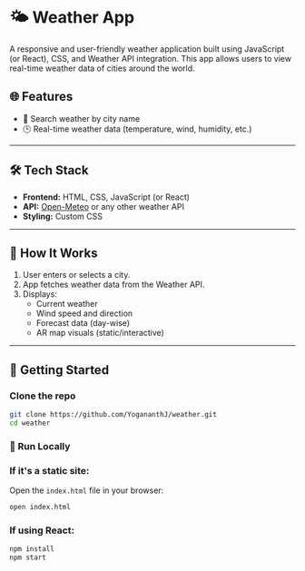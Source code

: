 # 🌤️ Weather App

A responsive and user-friendly weather application built using JavaScript (or React), CSS, and Weather API integration. This app allows users to view real-time weather data of cities around the world.

## 🌐 Features

- 📍 Search weather by city name
- 🕒 Real-time weather data (temperature, wind, humidity, etc.)


---

## 🛠️ Tech Stack

- **Frontend:** HTML, CSS, JavaScript (or React)
- **API:** [Open-Meteo](https://open-meteo.com/) or any other weather API
- **Styling:** Custom CSS

---

## 🔌 How It Works

1. User enters or selects a city.
2. App fetches weather data from the Weather API.
3. Displays:
   - Current weather
   - Wind speed and direction
   - Forecast data (day-wise)
   - AR map visuals (static/interactive)

---

## 🚀 Getting Started

### Clone the repo

```bash
git clone https://github.com/YogananthJ/weather.git
cd weather 
```
### 🚀 Run Locally

### If it's a static site:

Open the `index.html` file in your browser:

```bash
open index.html
```
### If using React:

```bash
npm install
npm start
```
